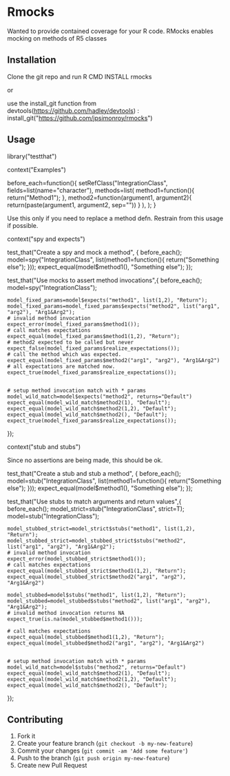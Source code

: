 # Rmocks

Wanted to provide contained coverage for your R code. RMocks enables mocking on methods of R5 classes

## Installation

Clone the git repo and run R CMD INSTALL rmocks 

or

use the install_git function from devtools(https://github.com/hadley/devtools) : install_git("https://github.com/jpsimonroy/rmocks")

## Usage
library("testthat")

context("Examples")

before_each=function(){
	setRefClass("IntegrationClass", 
		fields=list(name="character"),
		methods=list(
			method1=function(){
				return("Method1");
			},
			method2=function(argument1, argument2){
				return(paste(argument1, argument2, sep=""))
			}
		),
	);
}


Use this only if you need to replace a method defn. 
Restrain from this usage if possible.

context("spy and expects")

test_that("Create a spy and mock a method", {
	before_each();
	model=spy("IntegrationClass", list(method1=function(){
		return("Something else");
	}));
	expect_equal(model$method1(), "Something else");
});

test_that("Use mocks to assert method invocations",{
	before_each();
	model=spy("IntegrationClass");

	model_fixed_params=model$expects("method1", list(1,2), "Return");
	model_fixed_params=model_fixed_params$expects("method2", list("arg1", "arg2"), "Arg1&Arg2");
	# invalid method invocation 
	expect_error(model_fixed_params$method1());
	# call matches expectations
	expect_equal(model_fixed_params$method1(1,2), "Return");
	# method2 expected to be called but never
	expect_false(model_fixed_params$realize_expectations());
	# call the method which was expected.
	expect_equal(model_fixed_params$method2("arg1", "arg2"), "Arg1&Arg2")
	# all expectations are matched now.
	expect_true(model_fixed_params$realize_expectations());


	# setup method invocation match with * params
	model_wild_match=model$expects("method2", returns="Default")
	expect_equal(model_wild_match$method2(1), "Default");
	expect_equal(model_wild_match$method2(1,2), "Default");
	expect_equal(model_wild_match$method2(), "Default");
	expect_true(model_fixed_params$realize_expectations());
});

context("stub and stubs")

Since no assertions are being made, this should be ok.

test_that("Create a stub and stub a method", {
	before_each();
	model=stub("IntegrationClass", list(method1=function(){
		return("Something else");
	}));
	expect_equal(model$method1(), "Something else");
});

test_that("Use stubs to match arguments and return values",{
	before_each();
	model_strict=stub("IntegrationClass", strict=T);
	model=stub("IntegrationClass");

	model_stubbed_strict=model_strict$stubs("method1", list(1,2), "Return");
	model_stubbed_strict=model_stubbed_strict$stubs("method2", list("arg1", "arg2"), "Arg1&Arg2");
	# invalid method invocation 
	expect_error(model_stubbed_strict$method1());
	# call matches expectations
	expect_equal(model_stubbed_strict$method1(1,2), "Return");
	expect_equal(model_stubbed_strict$method2("arg1", "arg2"), "Arg1&Arg2")

	model_stubbed=model$stubs("method1", list(1,2), "Return");
	model_stubbed=model_stubbed$stubs("method2", list("arg1", "arg2"), "Arg1&Arg2");
	# invalid method invocation returns NA
	expect_true(is.na(model_stubbed$method1()));

	# call matches expectations
	expect_equal(model_stubbed$method1(1,2), "Return");
	expect_equal(model_stubbed$method2("arg1", "arg2"), "Arg1&Arg2")


	# setup method invocation match with * params
	model_wild_match=model$stubs("method2", returns="Default")
	expect_equal(model_wild_match$method2(1), "Default");
	expect_equal(model_wild_match$method2(1,2), "Default");
	expect_equal(model_wild_match$method2(), "Default");
});

## Contributing

1. Fork it
2. Create your feature branch (`git checkout -b my-new-feature`)
3. Commit your changes (`git commit -am 'Add some feature'`)
4. Push to the branch (`git push origin my-new-feature`)
5. Create new Pull Request
